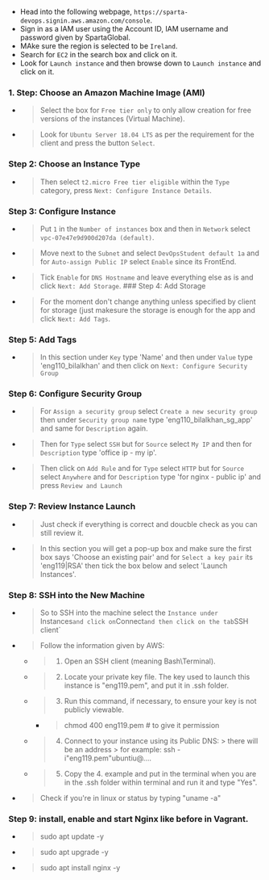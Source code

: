 * Head into the following webpage, `https://sparta-devops.signin.aws.amazon.com/console`.
* Sign in as a IAM user using the Account ID, IAM username and password given by SpartaGlobal.
* MAke sure the region is selected to be `Ireland`.
* Search for `EC2` in the search box and click on it.
* Look for `Launch instance` and then browse down to `Launch instance` and click on it.
### 1. Step: Choose an Amazon Machine Image (AMI)
* > Select the box for `Free tier only` to only allow creation for free versions of the instances (Virtual Machine).
* > Look for `Ubuntu Server 18.04 LTS` as per the requirement for the client and press the button `Select`.
### Step 2: Choose an Instance Type
* > Then select `t2.micro Free tier eligible` within the `Type` category, press `Next: Configure Instance Details`.
### Step 3: Configure Instance
* > Put `1` in the `Number of instances` box and then in `Network` select `vpc-07e47e9d900d207da (default)`.
* > Move next to the `Subnet` and select `DevOpsStudent default 1a` and for `Auto-assign Public IP` select `Enable` since its FrontEnd.
* > Tick `Enable` for `DNS Hostname` and leave everything else as is and click `Next: Add Storage`.
### Step 4: Add Storage
* > For the moment don't change anything unless specified by client for storage (just makesure the storage is enough for the app and click `Next: Add Tags`.
### Step 5: Add Tags
* > In this section under `Key` type 'Name' and then under `Value` type 'eng110_bilalkhan' and then click on `Next: Configure Security Group`
### Step 6: Configure Security Group
* > For `Assign a security group` select `Create a new security group` then under `Security group name` type 'eng110_bilalkhan_sg_app' and same for `Description` again.
* > Then for `Type` select `SSH` but for `Source` select `My IP` and then for `Description` type 'office ip - my ip'.
* > Then click on `Add Rule` and for `Type` select `HTTP` but for `Source` select `Anywhere` and for `Description` type 'for nginx - public ip' and press `Review and Launch`
### Step 7: Review Instance Launch
* > Just check if everything is correct and doucble check as you can still review it.
* > In this section you will get a pop-up box and make sure the first box says 'Choose an existing pair' and for `Select a key pair` its 'eng119|RSA' then tick the box below and select 'Launch Instances'.
### Step  8: SSH into the New Machine
* > So to SSH into the machine select the `Instance under `Instances` and click on `Connect` and then click on the tab `SSH client`
* > Follow the information given by AWS:
  * > 1. Open an SSH client (meaning Bash\Terminal).
  * > 2. Locate your private key file. The key used to launch this instance is "eng119.pem", and put it in .ssh folder.
  * > 3. Run this command, if necessary, to ensure your key is not publicly viewable.
     * > chmod 400 eng119.pem # to give it permission
  * >  4. Connect to your instance using its Public DNS:
        > there will be an address
        > for example: ssh -i"eng119.pem"ubuntiu@....
  * >  5. Copy the 4. example and put in the terminal when you are in the .ssh folder within terminal and run it and type "Yes".
* >  Check if you're in linux or status by typing "uname -a"
### Step 9: install, enable and start Nginx like before in Vagrant.
* > sudo apt update -y
* > sudo apt upgrade -y
* > sudo apt install nginx -y




